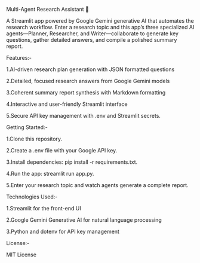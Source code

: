 Multi-Agent Research Assistant 🤖

A Streamlit app powered by Google Gemini generative AI that automates the research workflow. Enter a research topic and this app’s three specialized AI agents—Planner, Researcher, and Writer—collaborate to generate key questions, gather detailed answers, and compile a polished summary report.



Features:- 

1.AI-driven research plan generation with JSON formatted questions

2.Detailed, focused research answers from Google Gemini models

3.Coherent summary report synthesis with Markdown formatting

4.Interactive and user-friendly Streamlit interface

5.Secure API key management with .env and Streamlit secrets.





Getting Started:-

1.Clone this repository.

2.Create a .env file with your Google API key.

3.Install dependencies: pip install -r requirements.txt.

4.Run the app: streamlit run app.py.

5.Enter your research topic and watch agents generate a complete report.




Technologies Used:-

1.Streamlit for the front-end UI

2.Google Gemini Generative AI for natural language processing

3.Python and dotenv for API key management




License:-

MIT License
